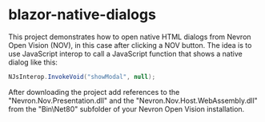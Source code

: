 # blazor-native-dialogs

This project demonstrates how to open native HTML dialogs from Nevron Open Vision (NOV), in this case after clicking a NOV button. The idea is to use JavaScript interop to call a JavaScript function that shows a native dialog like this:

```C#
NJsInterop.InvokeVoid("showModal", null);
```

After downloading the project add references to the "Nevron.Nov.Presentation.dll" and the "Nevron.Nov.Host.WebAssembly.dll" from the "Bin\Net80" subfolder of your Nevron Open Vision installation.
